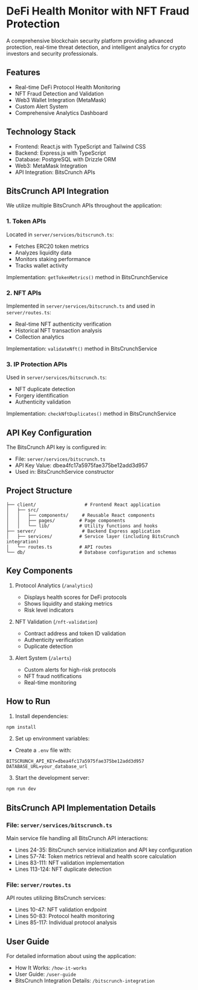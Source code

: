 # DeFi Health Monitor with NFT Fraud Protection

A comprehensive blockchain security platform providing advanced protection, real-time threat detection, and intelligent analytics for crypto investors and security professionals.

## Features

- Real-time DeFi Protocol Health Monitoring
- NFT Fraud Detection and Validation
- Web3 Wallet Integration (MetaMask)
- Custom Alert System
- Comprehensive Analytics Dashboard

## Technology Stack

- Frontend: React.js with TypeScript and Tailwind CSS
- Backend: Express.js with TypeScript
- Database: PostgreSQL with Drizzle ORM
- Web3: MetaMask Integration
- API Integration: BitsCrunch APIs

## BitsCrunch API Integration

We utilize multiple BitsCrunch APIs throughout the application:

### 1. Token APIs
Located in `server/services/bitscrunch.ts`:
- Fetches ERC20 token metrics
- Analyzes liquidity data
- Monitors staking performance
- Tracks wallet activity

Implementation: `getTokenMetrics()` method in BitsCrunchService

### 2. NFT APIs
Implemented in `server/services/bitscrunch.ts` and used in `server/routes.ts`:
- Real-time NFT authenticity verification
- Historical NFT transaction analysis
- Collection analytics

Implementation: `validateNft()` method in BitsCrunchService

### 3. IP Protection APIs
Used in `server/services/bitscrunch.ts`:
- NFT duplicate detection
- Forgery identification
- Authenticity validation

Implementation: `checkNftDuplicates()` method in BitsCrunchService

## API Key Configuration

The BitsCrunch API key is configured in:
- File: `server/services/bitscrunch.ts`
- API Key Value: dbea4fc17a5975fae375be12add3d957
- Used in: BitsCrunchService constructor

## Project Structure

```
├── client/                  # Frontend React application
│   ├── src/
│   │   ├── components/     # Reusable React components
│   │   ├── pages/         # Page components
│   │   └── lib/           # Utility functions and hooks
├── server/                 # Backend Express application
│   ├── services/          # Service layer (including BitsCrunch integration)
│   └── routes.ts          # API routes
└── db/                    # Database configuration and schemas
```

## Key Components

1. Protocol Analytics (`/analytics`)
   - Displays health scores for DeFi protocols
   - Shows liquidity and staking metrics
   - Risk level indicators

2. NFT Validation (`/nft-validation`)
   - Contract address and token ID validation
   - Authenticity verification
   - Duplicate detection

3. Alert System (`/alerts`)
   - Custom alerts for high-risk protocols
   - NFT fraud notifications
   - Real-time monitoring

## How to Run

1. Install dependencies:
```bash
npm install
```

2. Set up environment variables:
- Create a `.env` file with:
```
BITSCRUNCH_API_KEY=dbea4fc17a5975fae375be12add3d957
DATABASE_URL=your_database_url
```

3. Start the development server:
```bash
npm run dev
```

## BitsCrunch API Implementation Details

### File: `server/services/bitscrunch.ts`
Main service file handling all BitsCrunch API interactions:
- Lines 24-35: BitsCrunch service initialization and API key configuration
- Lines 57-74: Token metrics retrieval and health score calculation
- Lines 83-111: NFT validation implementation
- Lines 113-124: NFT duplicate detection

### File: `server/routes.ts`
API routes utilizing BitsCrunch services:
- Lines 10-47: NFT validation endpoint
- Lines 50-83: Protocol health monitoring
- Lines 85-117: Individual protocol analysis

## User Guide

For detailed information about using the application:
- How It Works: `/how-it-works`
- User Guide: `/user-guide`
- BitsCrunch Integration Details: `/bitscrunch-integration`